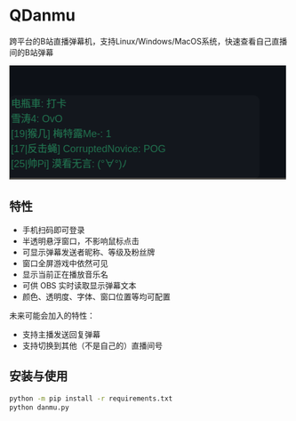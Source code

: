 # QDanmu

跨平台的B站直播弹幕机，支持Linux/Windows/MacOS系统，快速查看自己直播间的B站弹幕

![test.png](test.png)

## 特性

- 手机扫码即可登录
- 半透明悬浮窗口，不影响鼠标点击
- 可显示弹幕发送者昵称、等级及粉丝牌
- 窗口全屏游戏中依然可见
- 显示当前正在播放音乐名
- 可供 OBS 实时读取显示弹幕文本
- 颜色、透明度、字体、窗口位置等均可配置

未来可能会加入的特性：

- 支持主播发送回复弹幕
- 支持切换到其他（不是自己的）直播间号

## 安装与使用

```bash
python -m pip install -r requirements.txt
python danmu.py
```
